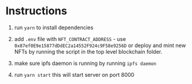 # Instructions

1. run `yarn` to install dependencies

2. add `.env` file with `NFT_CONTRACT_ADDRESS` - use `0x87ef0E9e15877dDdEC2a14552F924c9F58e9256D` or deploy and mint new NFTs by running the script in the top level blockchain folder.

3. make sure ipfs daemon is running by running `ipfs daemon`

4. run `yarn start` this will start server on port 8000
